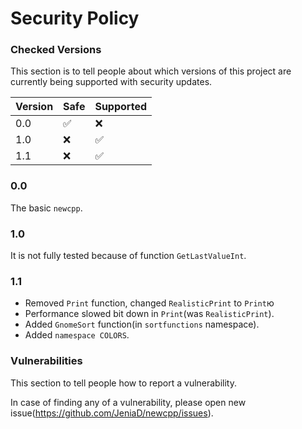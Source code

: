 # Security Policy
### Checked Versions

This section is to tell people about which versions of this project are
currently being supported with security updates.

| Version | Safe              |Supported         |
| ------- | -----             |------------      |
| 0.0     | :white_check_mark:|:x:               |
| 1.0     | :x:               |:white_check_mark:|
| 1.1     | :x:               |:white_check_mark:|

### 0.0
The basic `newcpp`.
### 1.0
It is not fully tested because of function `GetLastValueInt`.
### 1.1
- Removed `Print` function, changed `RealisticPrint` to `Print`ю
- Performance slowed bit down in `Print`(was `RealisticPrint`).
- Added `GnomeSort` function(in `sortfunctions` namespace).
- Added `namespace COLORS`.

### Vulnerabilities

This section to tell people how to report a vulnerability.

In case of finding any of a vulnerability, please open new issue(https://github.com/JeniaD/newcpp/issues).
